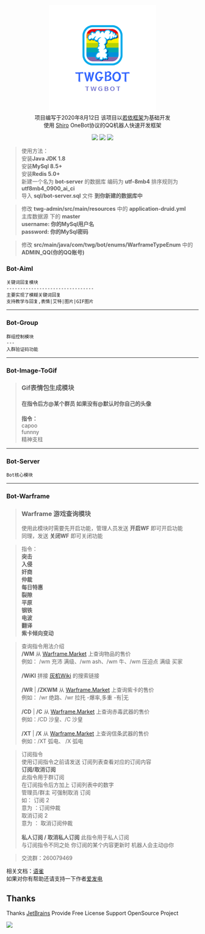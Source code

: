 <div align="center">
<img src = ".github/logo.png" width="280" height="280" alt="TWGBot"/><br>
项目编写于2020年8月12日
该项目以<a href="https://gitee.com/y_project/RuoYi-Vue" target="_blank">若依框架</a>为基础开发<br>
使用 <a href="https://github.com/MisakaTAT/Shiro" target="_blank">Shiro</a> OneBot协议的QQ机器人快速开发框架

![](https://img.shields.io/badge/JDK-1.8+-brightgreen)
![](https://img.shields.io/badge/MySql-8.5-green)
![](https://img.shields.io/badge/Redis-5.0+-green)

</div>

> 使用方法：<br>
安装**Java JDK 1.8** <br>
安装**MySql 8.5+** <br>
安装**Redis 5.0+** <br>
新建一个名为 **bot-server** 的数据库 编码为 **utf-8mb4** 排序规则为 **utf8mb4_0900_ai_ci**<br>
> 导入 **sql/bot-server.sql** 文件 **到你新建的数据库中**


> 修改 **twg-admin/src/main/resources** 中的 **application-druid.yml** <br>
> 主库数据源 下的 **master** <br>
**username: 你的MySql用户名**<br>
**password: 你的MySql密码**

> 修改 **src/main/java/com/twg/bot/enums/WarframeTypeEnum** 中的 **ADMIN_QQ(你的QQ账号)** <br>

### Bot-Aiml

    关键词回复模块
    --------------------------------
    主要实现了模糊关键词回复
    支持教学与回复,表情|艾特|图片|GIF图片

---------------

### Bot-Group

    群组控制模块
    ---
    入群验证码功能

---

### Bot-Image-ToGif

> ### Gif表情包生成模块
> #### 在指令后方@某个群员 如果没有@默认时你自己的头像
> **指令：**<br>
> capoo <br>
> funnny<br>
> 精神支柱<br>
---

### Bot-Server

    Bot核心模块

---

### Bot-Warframe

> ### Warframe 游戏查询模块
> 使用此模块时需要先开启功能，管理人员发送 **开启WF** 即可开启功能
> <br> 同理，发送 **关闭WF** 即可关闭功能


> 指令：<br>
> **突击**<br>
> **入侵**<br>
> **奸商**<br>
> **仲裁**<br>
> **每日特惠**<br>
> **裂隙**<br>
> **平原**<br>
> **钢铁**<br>
> **电波**<br>
> **翻译**<br>
> **紫卡倾向变动**<br>

> 查询指令用法介绍 <br>
> **/WM** 从 <a href="https://warframe.market/" target="_blank">Warframe.Market</a> 上查询物品的售价<br>
> 例如： /wm 充沛 满级、/wm ash、/wm 牛、/wm 压迫点 满级 买家 <br><br>
> **/WiKI** 拼接 <a href="https://warframe.huijiwiki.com/">灰机Wiki</a> 的搜索链接 <br><br>
> **/WR** | **/ZKWM** 从 <a href="https://warframe.market/" target="_blank">Warframe.Market</a> 上查询紫卡的售价<br>
> 例如： /wr 绝路、/wr 拉托 -爆率,多重 -有|无 <br><br>
> **/CD** | **/C** 从 <a href="https://warframe.market/" target="_blank">Warframe.Market</a> 上查询赤毒武器的售价<br>
> 例如：/CD 沙皇、/C 沙皇 <br><br>
> **/XT** | **/X** 从 <a href="https://warframe.market/" target="_blank">Warframe.Market</a> 上查询信条武器的售价<br>
> 例如：/XT 弧电、 /X 弧电

> 订阅指令<br>
> 使用订阅指令之前请发送 订阅列表查看对应的订阅内容<br>
> **订阅/取消订阅**<br>
> 此指令用于群订阅<br>
在订阅指令后方加上 订阅列表中的数字<br>
管理员/群主 可强制取消 订阅<br>
如： 订阅 2<br>
意为 ：订阅仲裁<br>
取消订阅 2<br>
意为 ： 取消订阅仲裁
> <br><br>
> **私人订阅 / 取消私人订阅**
> 此指令用于私人订阅 <br>与订阅指令不同之处 你订阅的某个内容更新时 机器人会主动@你

> 交流群：260079469

相关文档：<a href="https://www.yuque.com/kingprimes/twgbot" target="_blank">语雀</a><br>
如果对你有帮助还请支持一下作者<a href="https://afdian.net/@KingPrimes" target="_blank">爱发电</a>

Thanks
---
Thanks <a href="https://www.jetbrains.com/?from=TWGBot" rel="nofollow" target="_blank">JetBrains</a> Provide Free
License Support OpenSource Project

<img src="https://camo.githubusercontent.com/5816b4341e77865c19606305fd5d007098f269e38b92dae5ce93191b45e20af8/68747470733a2f2f6d696b7561632e636f6d2f696d616765732f6a6574627261696e732d76617269616e742d332e706e67" width="200" data-canonical-src="https://mikuac.com/images/jetbrains-variant-3.png" style="max-width: 100%;">
